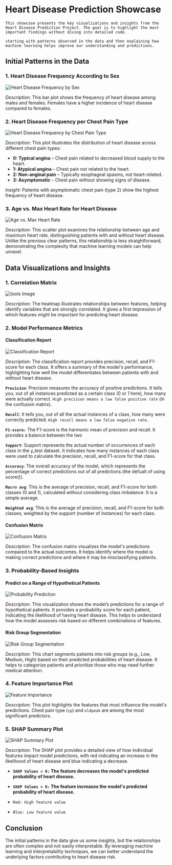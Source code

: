 # Heart Disease Prediction Showcase

``` {important}
This showcase presents the key visualizations and insights from the Heart Disease Prediction Project. The goal is to highlight the most important findings without diving into detailed code.

starting with patterns observed in the data and then explaining how machine learning helps improve our understanding and predictions.
```

## Initial Patterns in the Data

### 1. Heart Disease Frequency According to Sex
![Heart Disease Frequency by Sex](./images/sex.png)

*Description*: This bar plot shows the frequency of heart disease among males and females. Females have a higher incidence of heart disease compared to females.

### 2. Heart Disease Frequency per Chest Pain Type
![Heart Disease Frequency by Chest Pain Type](./images/cp.png)

*Description*: This plot illustrates the distribution of heart disease across different chest pain types:
- **0: Typical angina** – Chest pain related to decreased blood supply to the heart.
- **1: Atypical angina** – Chest pain not related to the heart.
- **2: Non-anginal pain** – Typically esophageal spasms, not heart-related.
- **3: Asymptomatic** – Chest pain without showing signs of disease.
  
*Insight*: Patients with asymptomatic chest pain (type 2) show the highest frequency of heart disease.

### 3. Age vs. Max Heart Rate for Heart Disease
![Age vs. Max Heart Rate](./images/age-hr.png)

*Description*: This scatter plot examines the relationship between age and maximum heart rate, distinguishing patients with and without heart disease. Unlike the previous clear patterns, this relationship is less straightforward, demonstrating the complexity that machine learning models can help unravel.

## Data Visualizations and Insights

### 1. Correlation Matrix
![tools Image](./images/cor.png)

*Description*: The heatmap illustrates relationships between features, helping identify variables that are strongly correlated. It gives a first impression of which features might be important for predicting heart disease.

### 2. Model Performance Metrics

#### Classification Report
![Classification Report](./images/classification-report.png)

*Description*: The classification report provides precision, recall, and F1-score for each class. It offers a summary of the model's performance, highlighting how well the model differentiates between patients with and without heart disease.

**`Precision`**: Precision measures the accuracy of positive predictions. It tells you, out of all instances predicted as a certain class (0 or 1 here), how many were actually correct. `High precision means a low false positive rate` (in the confusion matrix).

**`Recall`**: It tells you, out of all the actual instances of a class, how many were correctly predicted. `High recall means a low false negative rate.`

**`F1-score:`** The F1-score is the harmonic mean of precision and recall. It provides a balance between the two

**`Support`**: Support represents the actual number of occurrences of each class in the y_test dataset. It indicates how many instances of each class were used to calculate the precision, recall, and F1-score for that class.

**`Accuracy`**: The overall accuracy of the model, which represents the percentage of correct predictions out of all predictions.(the defualt of using score()).

**`Macro avg`**: This is the average of precision, recall, and F1-score for both classes (0 and 1), calculated without considering class imbalance. It is a simple average.

**`Weighted avg`**: This is the average of precision, recall, and F1-score for both classes, weighted by the support (number of instances) for each class.

#### Confusion Matrix
![Confusion Matrix](./images/con-matrix.png)

*Description*: The confusion matrix visualizes the model's predictions compared to the actual outcomes. It helps identify where the model is making correct predictions and where it may be misclassifying patients.

### 3. Probability-Based Insights

#### Predict on a Range of Hypothetical Patients
![Probability Prediction](./images/prob.png)

*Description*: This visualization shows the model’s predictions for a range of hypothetical patients. It provides a probability score for each patient, indicating the likelihood of having heart disease. This helps to understand how the model assesses risk based on different combinations of features.

#### Risk Group Segmentation
![Risk Group Segmentation](./images/prob2.png)

*Description*: This chart segments patients into risk groups (e.g., Low, Medium, High) based on their predicted probabilities of heart disease. It helps to categorize patients and prioritize those who may need further medical attention.

### 4. Feature Importance Plot
![Feature Importance](./images/feature-importence.png)

*Description*: This plot highlights the features that most influence the model's predictions. Chest pain type (`cp`) and `oldpeak` are among the most significant predictors.

### 5. SHAP Summary Plot
![SHAP Summary Plot](./images/shap.png)

*Description*: The SHAP plot provides a detailed view of how individual features impact model predictions, with red indicating an increase in the likelihood of heart disease and blue indicating a decrease.

* **`SHAP Values < 0:` The feature decreases the model's predicted probability of heart disease.**
* **`SHAP Values > 0:` The feature increases the model's predicted probability of heart disease.**

* `Red: High feature value`
* `Blue: Low feature value`

## Conclusion
The initial patterns in the data give us some insights, but the relationships are often complex and not easily interpretable. By leveraging machine learning and interpretability techniques, we can better understand the underlying factors contributing to heart disease risk.

```{tableofcontents}
```
